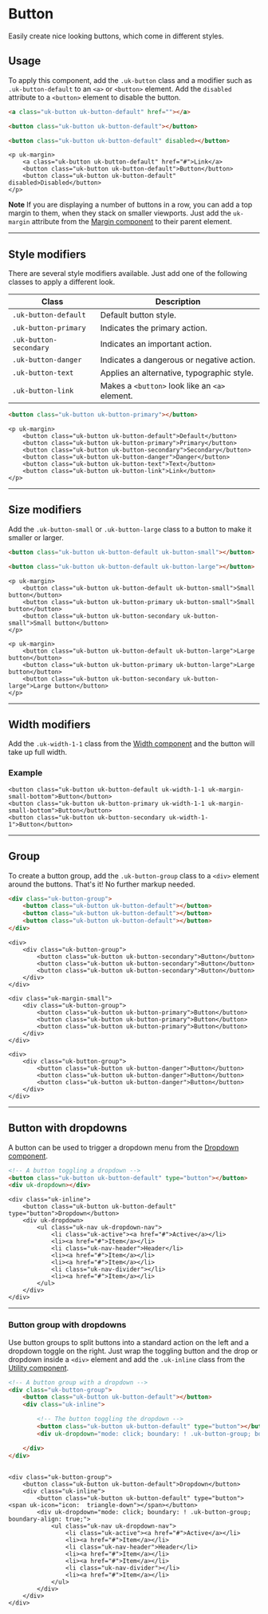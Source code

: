 # Button

<p class="uk-text-lead">Easily create nice looking buttons, which come in different styles.</p>

## Usage

To apply this component, add the `.uk-button` class and a modifier such as `.uk-button-default` to an `<a>` or `<button>` element. Add the `disabled` attribute to a `<button>` element to disable the button.

```html
<a class="uk-button uk-button-default" href=""></a>

<button class="uk-button uk-button-default"></button>

<button class="uk-button uk-button-default" disabled></button>
```

```example
<p uk-margin>
    <a class="uk-button uk-button-default" href="#">Link</a>
    <button class="uk-button uk-button-default">Button</button>
    <button class="uk-button uk-button-default" disabled>Disabled</button>
</p>
```

**Note** If you are displaying a number of buttons in a row, you can add a top margin to them, when they stack on smaller viewports. Just add the `uk-margin` attribute from the [Margin component](margin.md) to their parent element.

***

## Style modifiers

There are several style modifiers available. Just add one of the following classes to apply a different look.

| Class                 | Description                                    |
| --------------------- | ---------------------------------------------- |
|`.uk-button-default`   | Default button style.                          |
|`.uk-button-primary`   | Indicates the primary action.                  |
|`.uk-button-secondary` | Indicates an important action.                 |
|`.uk-button-danger`    | Indicates a dangerous or negative action.      |
|`.uk-button-text`      | Applies an alternative, typographic style.     |
|`.uk-button-link`      | Makes a `<button>` look like an `<a>` element. |

```html
<button class="uk-button uk-button-primary"></button>
```

```example
<p uk-margin>
    <button class="uk-button uk-button-default">Default</button>
    <button class="uk-button uk-button-primary">Primary</button>
    <button class="uk-button uk-button-secondary">Secondary</button>
    <button class="uk-button uk-button-danger">Danger</button>
    <button class="uk-button uk-button-text">Text</button>
    <button class="uk-button uk-button-link">Link</button>
</p>
```

***

## Size modifiers

Add the `.uk-button-small` or `.uk-button-large` class to a button to make it smaller or larger.


```html
<button class="uk-button uk-button-default uk-button-small"></button>

<button class="uk-button uk-button-default uk-button-large"></button>
```

```example
<p uk-margin>
    <button class="uk-button uk-button-default uk-button-small">Small button</button>
    <button class="uk-button uk-button-primary uk-button-small">Small button</button>
    <button class="uk-button uk-button-secondary uk-button-small">Small button</button>
</p>

<p uk-margin>
    <button class="uk-button uk-button-default uk-button-large">Large button</button>
    <button class="uk-button uk-button-primary uk-button-large">Large button</button>
    <button class="uk-button uk-button-secondary uk-button-large">Large button</button>
</p>
```

***

## Width modifiers

Add the `.uk-width-1-1` class from the [Width component](width.md) and the button will take up full width.

### Example

```example
<button class="uk-button uk-button-default uk-width-1-1 uk-margin-small-bottom">Button</button>
<button class="uk-button uk-button-primary uk-width-1-1 uk-margin-small-bottom">Button</button>
<button class="uk-button uk-button-secondary uk-width-1-1">Button</button>
```

***

## Group

To create a button group, add the `.uk-button-group` class to a `<div>` element around the buttons. That's it! No further markup needed.

```html
<div class="uk-button-group">
    <button class="uk-button uk-button-default"></button>
    <button class="uk-button uk-button-default"></button>
    <button class="uk-button uk-button-default"></button>
</div>
```

```example
<div>
    <div class="uk-button-group">
        <button class="uk-button uk-button-secondary">Button</button>
        <button class="uk-button uk-button-secondary">Button</button>
        <button class="uk-button uk-button-secondary">Button</button>
    </div>
</div>

<div class="uk-margin-small">
    <div class="uk-button-group">
        <button class="uk-button uk-button-primary">Button</button>
        <button class="uk-button uk-button-primary">Button</button>
        <button class="uk-button uk-button-primary">Button</button>
    </div>
</div>

<div>
    <div class="uk-button-group">
        <button class="uk-button uk-button-danger">Button</button>
        <button class="uk-button uk-button-danger">Button</button>
        <button class="uk-button uk-button-danger">Button</button>
    </div>
</div>
```

***

## Button with dropdowns

A button can be used to trigger a dropdown menu from the [Dropdown component](dropdown.md).

```html
<!-- A button toggling a dropdown -->
<button class="uk-button uk-button-default" type="button"></button>
<div uk-dropdown></div>
```

```example
<div class="uk-inline">
    <button class="uk-button uk-button-default" type="button">Dropdown</button>
    <div uk-dropdown>
        <ul class="uk-nav uk-dropdown-nav">
            <li class="uk-active"><a href="#">Active</a></li>
            <li><a href="#">Item</a></li>
            <li class="uk-nav-header">Header</li>
            <li><a href="#">Item</a></li>
            <li><a href="#">Item</a></li>
            <li class="uk-nav-divider"></li>
            <li><a href="#">Item</a></li>
        </ul>
    </div>
</div>
```

***

### Button group with dropdowns

Use button groups to split buttons into a standard action on the left and a dropdown toggle on the right. Just wrap the toggling button and the drop or dropdown inside a `<div>` element and add the `.uk-inline` class from the [Utility component](utility.md#inline).

```html
<!-- A button group with a dropdown -->
<div class="uk-button-group">
    <button class="uk-button uk-button-default"></button>
    <div class="uk-inline">

        <!-- The button toggling the dropdown -->
        <button class="uk-button uk-button-default" type="button"></button>
        <div uk-dropdown="mode: click; boundary: ! .uk-button-group; boundary-align: true;"></div>

    </div>
</div>
```

```example

<div class="uk-button-group">
    <button class="uk-button uk-button-default">Dropdown</button>
    <div class="uk-inline">
        <button class="uk-button uk-button-default" type="button"><span uk-icon="icon:  triangle-down"></span></button>
        <div uk-dropdown="mode: click; boundary: ! .uk-button-group; boundary-align: true;">
            <ul class="uk-nav uk-dropdown-nav">
                <li class="uk-active"><a href="#">Active</a></li>
                <li><a href="#">Item</a></li>
                <li class="uk-nav-header">Header</li>
                <li><a href="#">Item</a></li>
                <li><a href="#">Item</a></li>
                <li class="uk-nav-divider"></li>
                <li><a href="#">Item</a></li>
            </ul>
        </div>
    </div>
</div>
```
